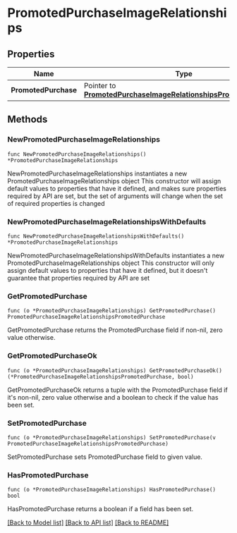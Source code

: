 # PromotedPurchaseImageRelationships

## Properties

Name | Type | Description | Notes
------------ | ------------- | ------------- | -------------
**PromotedPurchase** | Pointer to [**PromotedPurchaseImageRelationshipsPromotedPurchase**](PromotedPurchaseImageRelationshipsPromotedPurchase.md) |  | [optional] 

## Methods

### NewPromotedPurchaseImageRelationships

`func NewPromotedPurchaseImageRelationships() *PromotedPurchaseImageRelationships`

NewPromotedPurchaseImageRelationships instantiates a new PromotedPurchaseImageRelationships object
This constructor will assign default values to properties that have it defined,
and makes sure properties required by API are set, but the set of arguments
will change when the set of required properties is changed

### NewPromotedPurchaseImageRelationshipsWithDefaults

`func NewPromotedPurchaseImageRelationshipsWithDefaults() *PromotedPurchaseImageRelationships`

NewPromotedPurchaseImageRelationshipsWithDefaults instantiates a new PromotedPurchaseImageRelationships object
This constructor will only assign default values to properties that have it defined,
but it doesn't guarantee that properties required by API are set

### GetPromotedPurchase

`func (o *PromotedPurchaseImageRelationships) GetPromotedPurchase() PromotedPurchaseImageRelationshipsPromotedPurchase`

GetPromotedPurchase returns the PromotedPurchase field if non-nil, zero value otherwise.

### GetPromotedPurchaseOk

`func (o *PromotedPurchaseImageRelationships) GetPromotedPurchaseOk() (*PromotedPurchaseImageRelationshipsPromotedPurchase, bool)`

GetPromotedPurchaseOk returns a tuple with the PromotedPurchase field if it's non-nil, zero value otherwise
and a boolean to check if the value has been set.

### SetPromotedPurchase

`func (o *PromotedPurchaseImageRelationships) SetPromotedPurchase(v PromotedPurchaseImageRelationshipsPromotedPurchase)`

SetPromotedPurchase sets PromotedPurchase field to given value.

### HasPromotedPurchase

`func (o *PromotedPurchaseImageRelationships) HasPromotedPurchase() bool`

HasPromotedPurchase returns a boolean if a field has been set.


[[Back to Model list]](../README.md#documentation-for-models) [[Back to API list]](../README.md#documentation-for-api-endpoints) [[Back to README]](../README.md)


